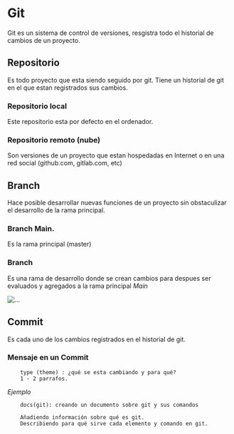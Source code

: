 # Git

Git es un sistema de control de versiones, resgistra todo el historial de cambios de un proyecto.

## Repositorio

Es todo proyecto que esta siendo seguido por git. Tiene un historial de git en el que estan registrados sus cambios.

### Repositorio local

Este repositorio esta por defecto en el ordenador.

### Repositorio remoto (nube)

Son versiones de un proyecto que estan hospedadas en Internet o en una red social (github.com, gitlab.com, etc)

## Branch

Hace posible desarrollar nuevas funciones de un proyecto sin obstaculizar el desarrollo de la rama principal.

### Branch Main.

Es la rama principal (master)

### Branch

Es una rama de desarrollo donde se crean cambios para despues ser evaluados y agregados a la rama principal _Main_

![...](https://i.stack.imgur.com/83JeN.png)

## Commit

Es cada uno de los cambios registrados en el historial de git.

### Mensaje en un Commit

```
    type (theme) : ¿qué se esta cambiando y para qué?
    1 - 2 parrafos.
```

_Ejemplo_

```
    docs(git): creando un documento sobre git y sus comandos

    Añadiendo información sobre qué es git.
    Describiendo para qué sirve cada elemento y comando en git.
```
